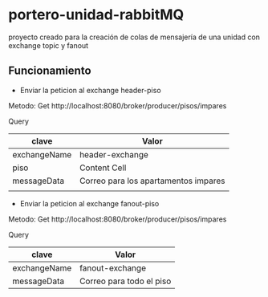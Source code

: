 # portero-unidad-rabbitMQ
proyecto creado para la creación de colas de mensajería de una unidad con exchange topic y fanout 

## Funcionamiento

* Enviar la peticion al exchange header-piso

Metodo: Get http://localhost:8080/broker/producer/pisos/impares

Query

| clave         | Valor                                |
| ------------- | ------------------------------------ |
| exchangeName  | header-exchange                      |
| piso          | Content Cell                         |
| messageData   | Correo para los apartamentos impares |
         |  


* Enviar la peticion al exchange fanout-piso

Metodo: Get http://localhost:8080/broker/producer/pisos/impares

Query

| clave         | Valor                                |
| ------------- | ------------------------------------ |
| exchangeName  | fanout-exchange                      |
| messageData   | Correo para todo el piso             |
